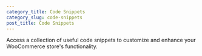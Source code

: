 ```yaml
---
category_title: Code Snippets
category_slug: code-snippets
post_title: Code Snippets
---
```


Access a collection of useful code snippets to customize and enhance your WooCommerce store's functionality.
